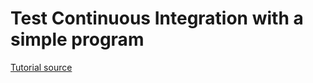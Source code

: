 # Test Continuous Integration with a simple program

[Tutorial source](https://realpython.com/python-continuous-integration/)